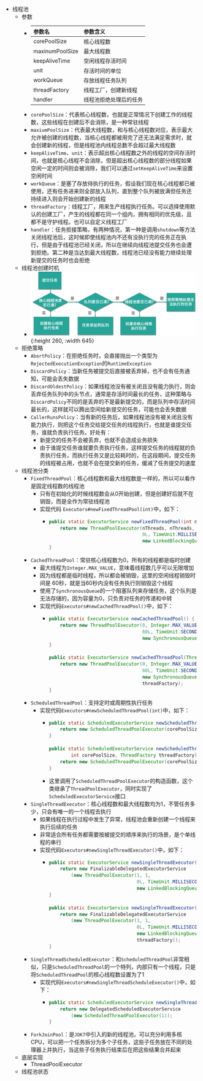 - 线程池
	- 参数
		- | 参数名          | 参数含义               |
		  | --------------- | ---------------------- |
		  | corePoolSize    | 核心线程数             |
		  | maxinumPoolSize | 最大线程数             |
		  | keepAliveTime   | 空闲线程存活时间       |
		  | unit            | 存活时间的单位         |
		  | workQueue       | 存放线程任务队列       |
		  | threadFactory   | 线程工厂，创建新线程   |
		  | handler         | 线程池拒绝处理后的任务 |
		- `corePoolSize`：代表核心线程数，也就是正常情况下创建工作的线程数，这些线程在创建后不会消除，是一种常驻线程
		- `maxiumPoolSize`：代表最大线程数，和与核心线程数对应，表示最大允许被创建的线程数，当核心线程都被用完了还无法满足需求时，就会创建新的线程，但是线程池内线程总数不会超过最大线程数
		- `keepAliveTime`、`unit`：表示超出核心线程数之外的线程的空间存活时间，也就是核心线程不会消除，但是超出核心线程数的部分线程如果空闲一定的时间则会被消除，我们可以通过`setKeepAliveTime`来设置空闲时间
		- `workQueue`：是塞了存放待执行的任务，假设我们现在核心线程都已被使用，还有任务进来则全部放入队列，直到整个队列被放满但任务还持续进入则会开始创建新的线程
		- `threadFactory`：线程工厂，用来生产线程执行任务。可以选择使用默认的创建工厂，产生的线程都在同一个组内，拥有相同的优先级，且都不是守护线程。也可以自定义线程工厂
		- `handler`：任务拒接策略，有两种情况，第一种是调用`shutdown`等方法关闭线程池后，这时候即使线程池内不还有没执行完的任务正在执行，但是由于线程池已经关闭，所以在继续向线程池提交任务也会遭到拒绝。第二种是当达到最大线程数，线程池已经没有能力继续处理新提交的任务时也会拒绝
	- 线程池创建时机
		- ![线程池创建时机](../assets/image_1704553401456_0.png){:height 260, :width 645}
	- 拒绝策略
		- `AbortPolicy`：在拒绝任务时，会直接抛出一个类型为`RejectedExecutionException`的`RuntimeException`
		- `DiscardPolicy`：当新任务被提交后直接被丢弃掉，也不会有任务通知，可能会丢失数据
		- `DiscardOldestPolicy`：如果线程池没有被关闭且没有能力执行，则会丢弃任务队列中的头节点，通常是存活时间最长的任务，这种策略与`DiscardPolicy`不同的是丢弃的不是最新提交的，而是队列中存活时间最长的，这样就可以腾出空间给新提交的任务，可能也会丢失数据
		- `CallerRunsPolicy`：当有新的任务后，如果线程池没有被关闭且没有能力执行，则把这个任务交给提交任务的线程执行，也就是谁提交任务，谁就负责执行任务。好处有：
			- 新提交的任务不会被丢弃，也就不会造成业务损失
			- 由于谁提交任务谁就要负责执行任务，这样提交任务的线程就的负责执行任务，而执行任务又是比较耗时的，在这段期间，提交任务的线程被占用，也就不会在提交新的任务，缓减了任务提交的速度
	- 线程池分类
		- `FixedThreadPool`：核心线程数和最大线程数是一样的，所以可以看作是固定线程数的线程池
			- 只有在初始化的时候线程数会从0开始创建，但是创建好后就不在销毁，而是全作为常驻线程池
			- 实现代码 `Executors#newFixedThreadPool(int)`中，如下：
				- ```java
				  public static ExecutorService newFixedThreadPool(int nThreads) {
				      return new ThreadPoolExecutor(nThreads, nThreads,
				                                    0L, TimeUnit.MILLISECONDS,
				                                    new LinkedBlockingQueue<Runnable>());
				  }
				  ```
		- `CachedThreadPool`：常驻核心线程数为0，所有的线程都是临时创建
			- 最大线程为`Integer.MAX_VALUE`，意味着线程数几乎可以无限增加
			- 因为线程都是临时线程，所以都会被销毁，这里的空闲线程销毁时间是 60秒，就是当60秒内没有任务执行则销毁这个线程
			- 使用了`SynchronousQueue`的一个阻塞队列来存储任务，这个队列是无法存储的，因为容量为0，只负责对任务的传递和中转
			- 实现代码`Executors#newCachedThreadPool()`中，如下：
				- ```java
				  public static ExecutorService newCachedThreadPool() {
				      return new ThreadPoolExecutor(0, Integer.MAX_VALUE,
				                                    60L, TimeUnit.SECONDS,
				                                    new SynchronousQueue<Runnable>());
				  }
				  
				  public static ExecutorService newCachedThreadPool(ThreadFactory threadFactory) {
				      return new ThreadPoolExecutor(0, Integer.MAX_VALUE,
				                                    60L, TimeUnit.SECONDS,
				                                    new SynchronousQueue<Runnable>(),
				                                    threadFactory);
				  }
				  ```
		- `ScheduledThreadPool`：支持定时或周期性执行任务
			- 实现代码`Executors#newScheduledThreadPool(int)`中，如下：
				- ```java
				  public static ScheduledExecutorService newScheduledThreadPool(int corePoolSize) {
				      return new ScheduledThreadPoolExecutor(corePoolSize);
				  }
				  
				  public static ScheduledExecutorService newScheduledThreadPool(
				          int corePoolSize, ThreadFactory threadFactory) {
				      return new ScheduledThreadPoolExecutor(corePoolSize, threadFactory);
				  }
				  ```
				- 这里调用了`ScheduledThreadPoolExecutor`的构造函数，这个类继承了`ThreadPoolExecutor`，同时实现了`ScheduledExecutorService`接口
		- `SingleThreadExecutor`：核心线程数和最大线程数均为1，不管任务多少，只会有唯一的一个线程去执行
			- 如果线程在执行过程中发生了异常，线程池会重新创建一个线程来执行后续的任务
			- 非常适合所有任务都需要按被提交的顺序来执行的场景，是个单线程的串行
			- 实现代码`Executors#newSingleThreadExecutor()`中，如下：
				- ```java
				  public static ExecutorService newSingleThreadExecutor() {
				      return new FinalizableDelegatedExecutorService
				          (new ThreadPoolExecutor(1, 1,
				                                  0L, TimeUnit.MILLISECONDS,
				                                  new LinkedBlockingQueue<Runnable>()));
				  }
				  
				  public static ExecutorService newSingleThreadExecutor(ThreadFactory threadFactory) {
				      return new FinalizableDelegatedExecutorService
				          (new ThreadPoolExecutor(1, 1,
				                                  0L, TimeUnit.MILLISECONDS,
				                                  new LinkedBlockingQueue<Runnable>(),
				                                  threadFactory));
				  }
				  ```
		- `SingleThreadScheduledExecutor`：和`ScheduledThreadPool`非常相似，只是`ScheduledThreadPool`的一个特列，内部只有一个线程，只是将`ScheduledThreadPool`的核心线程数设置为了1
			- 实现代码`Executors#newSingleThreadScheduleExecutor()`中，如下：
				- ```java
				  public static ScheduledExecutorService newSingleThreadScheduledExecutor() {
				      return new DelegatedScheduledExecutorService
				          (new ScheduledThreadPoolExecutor(1));
				  }
				  ```
		- `ForkJoinPool`：是`JDK7`中引入的新的线程池，可以充分利用多核CPU，可以把一个任务拆分为多个子任务，这些子任务放在不同的处理器上并执行，当这些子任务执行结束后在把这些结果合并起来
	- 底层实现
		- ThreadPoolExecutor
	- 线程池状态